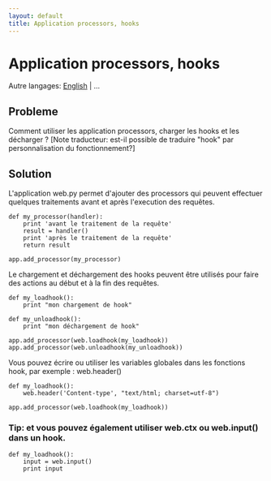 ```yaml
---
layout: default
title: Application processors, hooks
---
```


# Application processors, hooks

Autre langages: [English](/../application_processors) | ...

##  Probleme

Comment utiliser les application processors, charger les hooks et les décharger ? [Note traducteur: est-il possible de traduire "hook" par personnalisation du fonctionnement?]

## Solution

L'application web.py permet d'ajouter des processors qui peuvent effectuer quelques traitements avant et après l'execution des requêtes.

    def my_processor(handler):
        print 'avant le traitement de la requête'
        result = handler()
        print 'après le traitement de la requête'
        return result

    app.add_processor(my_processor)

Le chargement et déchargement des hooks peuvent être utilisés pour faire des actions au début et à la fin des requêtes.

    def my_loadhook():
        print "mon chargement de hook"

    def my_unloadhook():
        print "mon déchargement de hook"

    app.add_processor(web.loadhook(my_loadhook))
    app.add_processor(web.unloadhook(my_unloadhook))

Vous pouvez écrire ou utiliser les variables globales dans les fonctions hook, par exemple : web.header()

    def my_loadhook():
        web.header('Content-type', "text/html; charset=utf-8")

    app.add_processor(web.loadhook(my_loadhook))

### Tip: et vous pouvez également utiliser web.ctx ou web.input() dans un hook.

    def my_loadhook():
        input = web.input()
        print input
